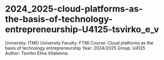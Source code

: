 # 2024_2025-cloud-platforms-as-the-basis-of-technology-entrepreneurship-U4125-tsvirko_e_v
University: ITMO University
Faculty: FTMI
Course: Cloud platforms as the basis of technology entrepreneurship
Year: 2024/2025
Group: U4125
Author: Tsvirko Elina Vitalievna
